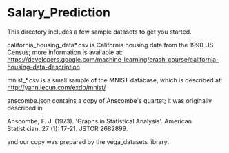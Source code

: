 # Salary_Prediction

This directory includes a few sample datasets to get you started.

california_housing_data*.csv is California housing data from the 1990 US Census; more information is available at: https://developers.google.com/machine-learning/crash-course/california-housing-data-description

mnist_*.csv is a small sample of the MNIST database, which is described at: http://yann.lecun.com/exdb/mnist/

anscombe.json contains a copy of Anscombe's quartet; it was originally described in

Anscombe, F. J. (1973). 'Graphs in Statistical Analysis'. American Statistician. 27 (1): 17-21. JSTOR 2682899.

and our copy was prepared by the vega_datasets library.
